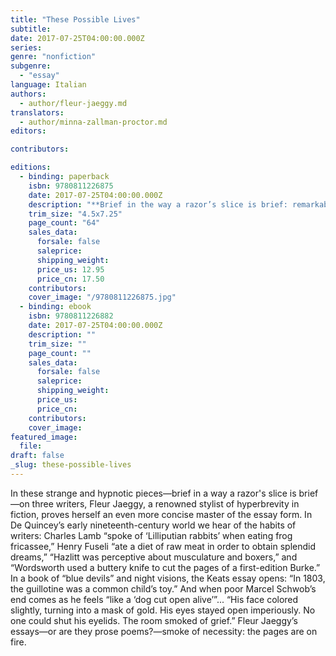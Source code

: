 ```yaml
---
title: "These Possible Lives"
subtitle:
date: 2017-07-25T04:00:00.000Z
series:
genre: "nonfiction"
subgenre:
  - "essay"
language: Italian
authors:
  - author/fleur-jaeggy.md
translators:
  - author/minna-zallman-proctor.md
editors:

contributors:

editions:
  - binding: paperback
    isbn: 9780811226875
    date: 2017-07-25T04:00:00.000Z
    description: "**Brief in the way a razor’s slice is brief: remarkable essays by a peerless stylist** "
    trim_size: "4.5x7.25"
    page_count: "64"
    sales_data:
      forsale: false
      saleprice:
      shipping_weight:
      price_us: 12.95
      price_cn: 17.50
    contributors:
    cover_image: "/9780811226875.jpg"
  - binding: ebook
    isbn: 9780811226882
    date: 2017-07-25T04:00:00.000Z
    description: ""
    trim_size: ""
    page_count: ""
    sales_data:
      forsale: false
      saleprice:
      shipping_weight:
      price_us:
      price_cn:
    contributors:
    cover_image:
featured_image:
  file:
draft: false
_slug: these-possible-lives
---
```


In these strange and hypnotic pieces—brief in a way a razor's slice is brief—on three writers, Fleur Jaeggy, a renowned stylist of hyperbrevity in fiction, proves herself an even more concise master of the essay form. In De Quincey’s early nineteenth-century world we hear of the habits of writers: Charles Lamb “spoke of ‘Lilliputian rabbits’ when eating frog fricassee,” Henry Fuseli “ate a diet of raw meat in order to obtain splendid dreams,” “Hazlitt was perceptive about musculature and boxers,” and “Wordsworth used a buttery knife to cut the pages of a first-edition Burke.” In a book of “blue devils” and night visions, the Keats essay opens: “In 1803, the guillotine was a common child’s toy.” And when poor Marcel Schwob’s end comes as he feels “like a ‘dog cut open alive’”... “His face colored slightly, turning into a mask of gold. His eyes stayed open imperiously. No one could shut his eyelids. The room smoked of grief.” Fleur Jaeggy’s essays—or are they prose poems?—smoke of necessity: the pages are on fire.
